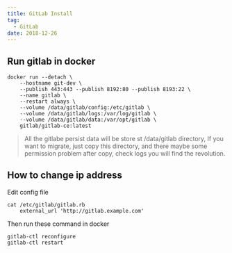 ```yaml
---
title: GitLab Install
tag:
  - GitLab
date: 2018-12-26
---
```


## Run gitlab in docker
```shell
docker run --detach \
    --hostname git-dev \
    --publish 443:443 --publish 8192:80 --publish 8193:22 \
    --name gitlab \
    --restart always \
    --volume /data/gitlab/config:/etc/gitlab \
    --volume /data/gitlab/logs:/var/log/gitlab \
    --volume /data/gitlab/data:/var/opt/gitlab \
    gitlab/gitlab-ce:latest
```

<!-- more -->

> All the gitlabe persist data will be store st /data/gitlab directory, If you want to migrate, just copy this directory, and there maybe some permission problem after copy, check logs you will find the revolution.

## How to change ip address
Edit config file
```
cat /etc/gitlab/gitlab.rb
    external_url 'http://gitlab.example.com'
```
Then run these command in docker
```
gitlab-ctl reconfigure
gitlab-ctl restart
```
